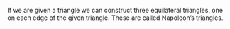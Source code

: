 If we are given a triangle we can construct three equilateral triangles,
one on each edge of the given triangle. These are called Napoleon’s
triangles.
